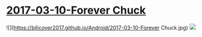 # [2017-03-10-Forever Chuck](https://www.bilibili.com/video/av9210816/)
![](https://bilicover2017.github.io/Android/2017-03-10-Forever Chuck.jpg)
![](https://bilicover2017.github.io/PC/2017-03-10.jpg)
